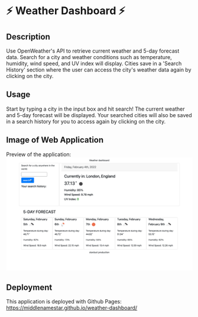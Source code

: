 # ⚡️ Weather Dashboard ⚡️

## Description

Use OpenWeather's API to retrieve current weather and 5-day forecast data. Search for a city and weather conditions such as temperature, humidity, wind speed, and UV index will display. Cities save in a 'Search History' section where the user can access the city's weather data again by clicking on the city.

## Usage

Start by typing a city in the input box and hit search! The current weather and 5-day forecast will be displayed. Your searched cities will also be saved in a search history for you to access again by clicking on the city.

## Image of Web Application

Preview of the application:
![The weather app includes a search option, a list of cities, and a five-day forecast and current weather conditions for London.](/assets/images/screenshot.png)

## Deployment
This application is deployed with Github Pages: https://middlenamestar.github.io/weather-dashboard/